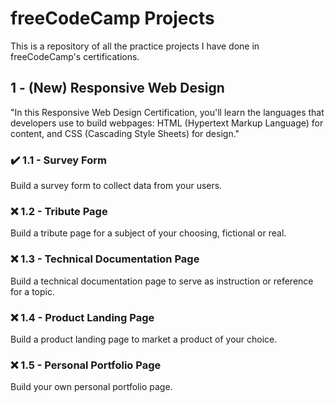 # freeCodeCamp Projects
 This is a repository of all the practice projects I have done in freeCodeCamp's certifications.

## 1 - (New) Responsive Web Design
 "In this Responsive Web Design Certification, you'll learn the languages that developers use to build webpages: HTML (Hypertext Markup Language) for content, and CSS (Cascading Style Sheets) for design."

### ✔️ 1.1 - Survey Form
 Build a survey form to collect data from your users.

### ❌ 1.2 - Tribute Page
 Build a tribute page for a subject of your choosing, fictional or real.

### ❌ 1.3 - Technical Documentation Page
 Build a technical documentation page to serve as instruction or reference for a topic.

### ❌ 1.4 - Product Landing Page
 Build a product landing page to market a product of your choice.

### ❌ 1.5 - Personal Portfolio Page
 Build your own personal portfolio page.